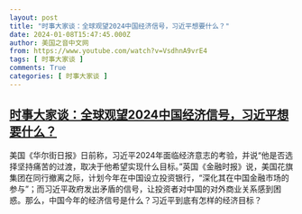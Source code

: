 ```yaml
---
layout: post
title: "时事大家谈：全球观望2024中国经济信号，习近平想要什么？"
date: 2024-01-08T15:47:45.000Z
author: 美国之音中文网
from: https://www.youtube.com/watch?v=VsdhnA9vrE4
tags: [ 时事大家谈 ]
comments: True
categories: [ 时事大家谈 ]
---
```

<!--1704728865000-->
[时事大家谈：全球观望2024中国经济信号，习近平想要什么？](https://www.youtube.com/watch?v=VsdhnA9vrE4)
------

<div>
美国《华尔街日报》日前称，习近平2024年面临经济意志的考验，并说“他是否选择坚持痛苦的过渡，取决于他希望实现什么目标。”英国《金融时报》说，美国花旗集团在同行撤离之际，计划今年在中国设立投资银行，“深化其在中国金融市场的参与”；而习近平政府发出矛盾的信号，让投资者对中国的对外商业关系感到困惑。那么，中国今年的经济信号是什么？习近平到底有怎样的经济目标？
</div>
